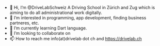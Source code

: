 - 👋 Hi, I’m @DriveLabSchweiz A Driving School in Zürich and Zug which is aiming to do all administrational work digitally.
- 👀 I’m interested in programming, app development, finding business partneres, etc.
- 🌱 I’m currently learning Dart language.
- 💞️ I’m looking to collaborate on 
- 📫 How to reach me info(at)drivelab dot ch and https://drivelab.ch

<!---
DriveLabSchweiz/DriveLabSchweiz is a ✨ special ✨ repository because its `README.md` (this file) appears on your GitHub profile.
You can click the Preview link to take a look at your changes.
--->
